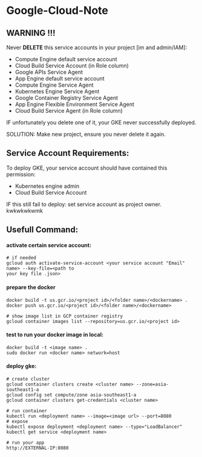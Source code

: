 # Google-Cloud-Note

## WARNING !!!
Never **DELETE** this service accounts in your project [im and admin/IAM]:
- Compute Engine default service account
- Cloud Build Service Account (in Role column)
- Google APIs Service Agent
- App Engine default service account
- Compute Engine Service Agent 
- Kubernetes Engine Service Agent
- Google Container Registry Service Agent 
- App Engine Flexible Environment Service Agent 
- Cloud Build Service Agent (in Role column)

IF unfortunately you delete one of it, your GKE never successfully deployed.

SOLUTION: Make new project, ensure you never delete it again.

## Service Account Requirements:
To deploy GKE, your service account should have contained this permission:
- Kubernetes engine admin
- Cloud Build Service Account

IF this still fail to deploy: set service account as project owner. kwkwkwkwmk

## Usefull Command:
#### activate certain service account:
```
# if needed
gcloud auth activate-service-account <your service account "Email" name> --key-file=<path to 
your key file .json>
```
#### prepare the docker
```
docker build -t us.gcr.io/<project id>/<folder name>/<dockername> .
docker push us.gcr.io/<project id>/<folder name>/<dockername>

# show image list in GCP container registry
gcloud container images list --repository=us.gcr.io/<project id>
```
#### test to run your docker image in local:
```
docker build -t <image name> .
sudo docker run <docker name> network=host
```
#### deploy gke:
```
# create cluster
gcloud container clusters create <cluster name> --zone=asia-southeast1-a
gcloud config set compute/zone asia-southeast1-a
gcloud container clusters get-credentials <cluster name> 

# run container
kubectl run <deployment name> --image=<image url> --port=8080
# expose
kubectl expose deployment <deployment name> --type="LoadBalancer"
kubectl get service <deployment name>

# run your app
http://EXTERNAL-IP:8080
```






